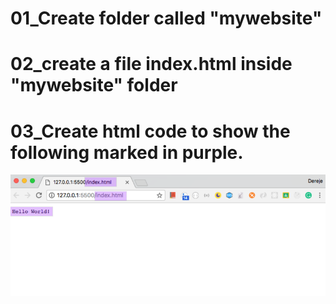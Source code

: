 # 01_Create folder called "mywebsite"

# 02_create a file index.html inside "mywebsite" folder

# 03_Create html code to show the following marked in purple.
![exercise](../DOC/exercise_01.png)